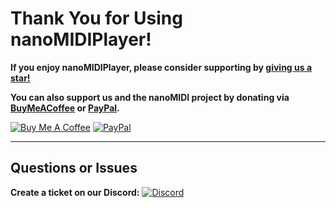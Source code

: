 
# Thank You for Using nanoMIDIPlayer!  

**If you enjoy nanoMIDIPlayer, please consider supporting by [<u>giving us a star!</u>](https://github.com/NotHammer043/nanoMIDIPlayer)**  

**You can also support us and the nanoMIDI project by donating via [<u>BuyMeACoffee</u>](https://www.buymeacoffee.com/nanoMIDI) or [<u>PayPal</u>](https://paypal.me/nanoMIDI).**  

[![Buy Me A Coffee](https://www.buymeacoffee.com/assets/img/custom_images/orange_img.png)](https://www.buymeacoffee.com/nanoMIDI)
[![PayPal](https://us-east-1.tixte.net/uploads/nitrogift.discowd.com/paypalbutton.png)](https://paypal.me/nanoMIDI)  

---

## Questions or Issues  
**Create a ticket on our Discord:** 
[![Discord](https://us-east-1.tixte.net/uploads/nitrogift.discowd.com/mfmrte8il51.png)](https://nanomidi.net/discord)  
